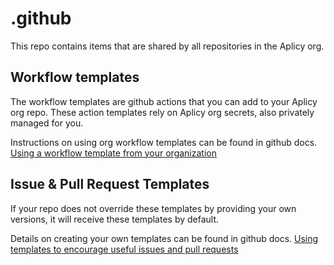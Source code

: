 # .github

This repo contains items that are shared by all repositories in the Aplicy org.

## Workflow templates

The workflow templates are github actions that you can add to your Aplicy org repo. These action templates rely on Aplicy org secrets, also privately managed for you.

Instructions on using org workflow templates can be found in github docs.
[Using a workflow template from your organization](https://docs.github.com/en/actions/learn-github-actions/sharing-workflows-with-your-organization#using-a-workflow-template-from-your-organization)

## Issue & Pull Request Templates

If your repo does not override these templates by providing your own versions, it will receive these templates by default.

Details on creating your own templates can be found in github docs. 
[Using templates to encourage useful issues and pull requests](https://docs.github.com/en/github/building-a-strong-community/using-templates-to-encourage-useful-issues-and-pull-requests)

